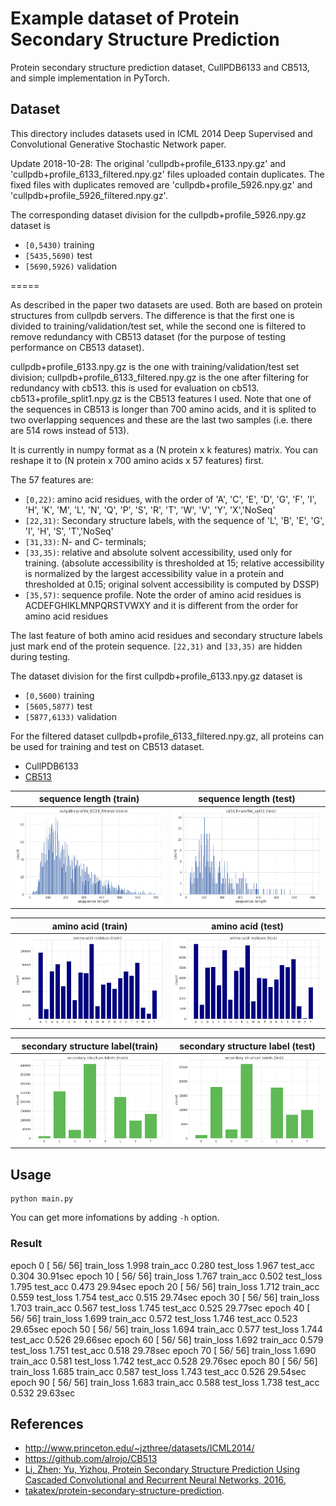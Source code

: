 # Example dataset of Protein Secondary Structure Prediction

Protein secondary structure prediction dataset, CullPDB6133 and CB513, and simple implementation in PyTorch.

## Dataset

This directory includes datasets used in ICML 2014 Deep Supervised and Convolutional Generative Stochastic Network paper.

Update 2018-10-28:
The original 'cullpdb+profile_6133.npy.gz' and 'cullpdb+profile_6133_filtered.npy.gz' files uploaded contain duplicates.
The fixed files with duplicates removed are 'cullpdb+profile_5926.npy.gz' and 'cullpdb+profile_5926_filtered.npy.gz'.

The corresponding dataset division for the cullpdb+profile_5926.npy.gz dataset is

- `[0,5430)` training
- `[5435,5690)` test
- `[5690,5926)` validation

=====

As described in the paper two datasets are used. Both are based on protein structures from cullpdb servers.
The difference is that the first one is divided to training/validation/test set,
while the second one is filtered to remove redundancy with CB513 dataset (for the purpose of testing performance on CB513 dataset).

cullpdb+profile_6133.npy.gz is the one with training/validation/test set division;
cullpdb+profile_6133_filtered.npy.gz is the one after filtering for redundancy with cb513. this is used for evaluation on cb513.
cb513+profile_split1.npy.gz is the CB513 features I used.
Note that one of the sequences in CB513 is longer than 700 amino acids, and it is splited to two overlapping sequences and these are the last two samples (i.e. there are 514 rows instead of 513).


It is currently in numpy format as a (N protein x k features) matrix. You can reshape it to (N protein x 700 amino acids x 57 features) first.

The 57 features are:
- `[0,22)`: amino acid residues, with the order of 'A', 'C', 'E', 'D', 'G', 'F', 'I', 'H', 'K', 'M', 'L', 'N', 'Q', 'P', 'S', 'R', 'T', 'W', 'V', 'Y', 'X','NoSeq'
- `[22,31)`: Secondary structure labels, with the sequence of 'L', 'B', 'E', 'G', 'I', 'H', 'S', 'T','NoSeq'
- `[31,33)`: N- and C- terminals;
- `[33,35)`: relative and absolute solvent accessibility, used only for training. (absolute accessibility is thresholded at 15; relative accessibility is normalized by the largest accessibility value in a protein and thresholded at 0.15; original solvent accessibility is computed by DSSP)
- `[35,57)`: sequence profile. Note the order of amino acid residues is ACDEFGHIKLMNPQRSTVWXY and it is different from the order for amino acid residues

The last feature of both amino acid residues and secondary structure labels just mark end of the protein sequence.
`[22,31)` and `[33,35)` are hidden during testing.

The dataset division for the first cullpdb+profile_6133.npy.gz dataset is
- `[0,5600)` training
- `[5605,5877)` test
- `[5877,6133)` validation

For the filtered dataset cullpdb+profile_6133_filtered.npy.gz, all proteins can be used for training and test on CB513 dataset.

- CullPDB6133
- [CB513](https://github.com/alrojo/CB513)

|sequence length (train)|sequence length (test)|
|:-:|:-:|
|![](figure/seqlen_train.png)|![](figure/seqlen_test.png)|

|amino acid (train)|amino acid (test)|
|:-:|:-:|
|![](figure/amino_acid_train.png)|![](figure/amino_acid_test.png)|

|secondary structure label(train)|secondary structure label (test)|
|:-:|:-:|
|![](figure/secondary_structure_train.png)|![](figure/secondary_structure_test.png)|

## Usage

```
python main.py
```

You can get more infomations by adding `-h` option.

### Result

epoch   0 [ 56/ 56] train_loss 1.998 train_acc 0.280 test_loss 1.967 test_acc 0.304 30.91sec
epoch  10 [ 56/ 56] train_loss 1.767 train_acc 0.502 test_loss 1.795 test_acc 0.473 29.94sec
epoch  20 [ 56/ 56] train_loss 1.712 train_acc 0.559 test_loss 1.754 test_acc 0.515 29.74sec
epoch  30 [ 56/ 56] train_loss 1.703 train_acc 0.567 test_loss 1.745 test_acc 0.525 29.77sec
epoch  40 [ 56/ 56] train_loss 1.699 train_acc 0.572 test_loss 1.746 test_acc 0.523 29.65sec
epoch  50 [ 56/ 56] train_loss 1.694 train_acc 0.577 test_loss 1.744 test_acc 0.526 29.66sec
epoch  60 [ 56/ 56] train_loss 1.692 train_acc 0.579 test_loss 1.751 test_acc 0.518 29.78sec
epoch  70 [ 56/ 56] train_loss 1.690 train_acc 0.581 test_loss 1.742 test_acc 0.528 29.76sec
epoch  80 [ 56/ 56] train_loss 1.685 train_acc 0.587 test_loss 1.743 test_acc 0.526 29.54sec
epoch  90 [ 56/ 56] train_loss 1.683 train_acc 0.588 test_loss 1.738 test_acc 0.532 29.63sec

## References

- http://www.princeton.edu/~jzthree/datasets/ICML2014/
- https://github.com/alrojo/CB513 
- [Li, Zhen; Yu, Yizhou, Protein Secondary Structure Prediction Using Cascaded Convolutional and Recurrent Neural Networks, 2016.](https://arxiv.org/pdf/1604.07176.pdf)
- [takatex/protein-secondary-structure-prediction](https://github.com/takatex/protein-secondary-structure-prediction).
